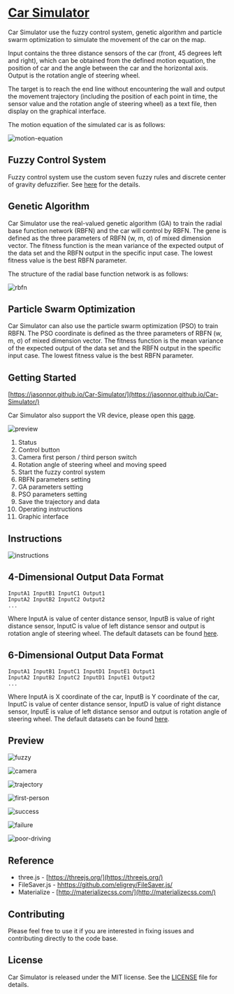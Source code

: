 # [Car Simulator](https://jasonnor.github.io/Car-Simulator/)

Car Simulator use the fuzzy control system, genetic algorithm and particle swarm optimization to simulate the movement of the car on the map.

Input contains the three distance sensors of the car (front, 45 degrees left and right), which can be obtained from the defined motion equation, the position of car and the angle between the car and the horizontal axis. Output is the rotation angle of steering wheel.

The target is to reach the end line without encountering the wall and output the movement trajectory (including the position of each point in time, the sensor value and the rotation angle of steering wheel) as a text file, then display on the graphical interface.

The motion equation of the simulated car is as follows:

![motion-equation](assets/motion-equation.png)

## Fuzzy Control System

Fuzzy control system use the custom seven fuzzy rules and discrete center of gravity defuzzifier. See [here](Fuzzy-Control-System/js/fuzzy.js) for the details.

## Genetic Algorithm

Car Simulator use the real-valued genetic algorithm (GA) to train the radial base function network (RBFN) and the car will control by RBFN. The gene is defined as the three parameters of RBFN (w, m, σ) of mixed dimension vector. The fitness function is the mean variance of the expected output of the data set and the RBFN output in the specific input case. The lowest fitness value is the best RBFN parameter.

The structure of the radial base function network is as follows:

![rbfn](assets/rbfn.png)

## Particle Swarm Optimization

Car Simulator can also use the particle swarm optimization (PSO) to train RBFN. The PSO coordinate is defined as the three parameters of RBFN (w, m, σ) of mixed dimension vector. The fitness function is the mean variance of the expected output of the data set and the RBFN output in the specific input case. The lowest fitness value is the best RBFN parameter.

## Getting Started

[https://jasonnor.github.io/Car-Simulator/](https://jasonnor.github.io/Car-Simulator/)

Car Simulator also support the VR device, please open this [page](https://jasonnor.github.io/Car-Simulator/WebVR).

![preview](assets/preview.png)

1. Status
2. Control button
3. Camera first person / third person switch
4. Rotation angle of steering wheel and moving speed
5. Start the fuzzy control system
6. RBFN parameters setting
7. GA parameters setting
8. PSO parameters setting
9. Save the trajectory and data
10. Operating instructions
11. Graphic interface

## Instructions

![instructions](assets/instructions.png)

## 4-Dimensional Output Data Format

    InputA1 InputB1 InputC1 Output1
    InputA2 InputB2 InputC2 Output2
    ...

Where InputA is value of center distance sensor, InputB is value of right distance sensor, InputC is value of left distance sensor and output is rotation angle of steering wheel. The default datasets can be found [here](Genetic-Algorithm/dataset-4D).

## 6-Dimensional Output Data Format

    InputA1 InputB1 InputC1 InputD1 InputE1 Output1
    InputA2 InputB2 InputC2 InputD1 InputE1 Output2
    ...

Where InputA is X coordinate of the car, InputB is Y coordinate of the car, InputC is value of center distance sensor, InputD is value of right distance sensor, InputE is value of left distance sensor and output is rotation angle of steering wheel. The default datasets can be found [here](Genetic-Algorithm/dataset-6D).

## Preview

![fuzzy](assets/fuzzy.gif)

![camera](assets/camera.png)

![trajectory](assets/trajectory.png)

![first-person](assets/first-person.png)

![success](assets/success.png)

![failure](assets/failure.png)

![poor-driving](assets/poor-driving.png)

## Reference

+ three.js - [https://threejs.org/](https://threejs.org/)
+ FileSaver.js - [hhttps://github.com/eligrey/FileSaver.js/](https://github.com/eligrey/FileSaver.js/)
+ Materialize - [http://materializecss.com/](http://materializecss.com/)

## Contributing

Please feel free to use it if you are interested in fixing issues and contributing directly to the code base.

## License

Car Simulator is released under the MIT license. See the [LICENSE](/LICENSE) file for details.
